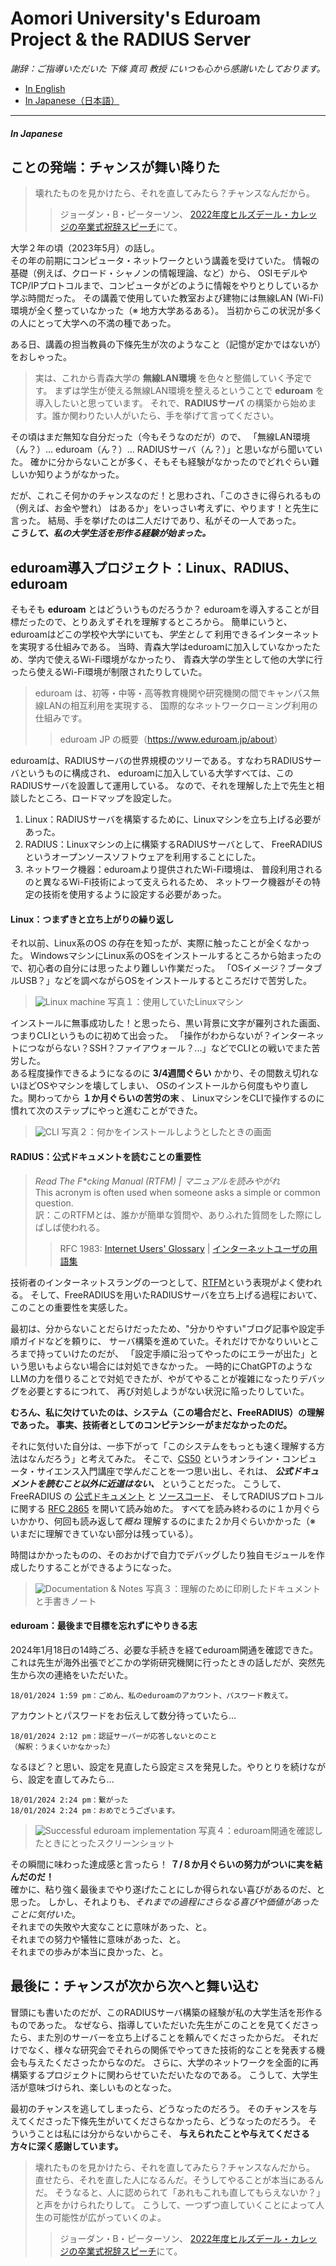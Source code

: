 # Aomori University's Eduroam Project & the RADIUS Server

*謝辞：ご指導いただいた 下條 真司 教授 にいつも心から感謝いたしております。*

- [In English](#in-english)
- [In Japanese（日本語）](#in-japanese)

---

##### In Japanese

## ことの発端：チャンスが舞い降りた

> 壊れたものを見かけたら、それを直してみたら？チャンスなんだから。
>> ジョーダン・B・ピーターソン、
[2022年度ヒルズデール・カレッジの卒業式祝辞スピーチ](https://youtu.be/HvHjhtM8D7w?si=DmKTVYAVKvAiYeqm&t=2157)にて。

大学２年の頃（2023年5月）の話し。  
その年の前期にコンピュータ・ネットワークという講義を受けていた。
情報の基礎（例えば、クロード・シャノンの情報理論、など）から、
OSIモデルやTCP/IPプロトコルまで、コンピュータがどのように情報をやりとりしているか学ぶ時間だった。
その講義で使用していた教室および建物には無線LAN (Wi-Fi) 環境が全く整っていなかった（※ 地方大学あるある）。
当初からこの状況が多くの人にとって大学への不満の種であった。

ある日、講義の担当教員の下條先生が次のようなこと（記憶が定かではないが）をおしゃった。  
> 実は、これから青森大学の __無線LAN環境__ を色々と整備していく予定です。
まずは学生が使える無線LAN環境を整えるということで __eduroam__ を導入したいと思っています。
それで、__RADIUSサーバ__ の構築から始めます。誰か関わりたい人がいたら、手を挙げて言ってください。

その頃はまだ無知な自分だった（今もそうなのだが）ので、
「無線LAN環境（ん？）... eduroam（ん？）... RADIUSサーバ（ん？）」と思いながら聞いていた。
確かに分からないことが多く、そもそも経験がなかったのでどれぐらい難しいか知りようがなかった。

だが、これこそ何かのチャンスなのだ！と思わされ、「このさきに得られるもの（例えば、お金や誉れ）
はあるか」をいっさい考えずに、やります！と先生に言った。
結局、手を挙げたのは二人だけであり、私がその一人であった。  
__*こうして、私の大学生活を形作る経験が始まった。*__

## eduroam導入プロジェクト：Linux、RADIUS、eduroam

そもそも __eduroam__ とはどういうものだろうか？
eduroamを導入することが目標だったので、とりあえずそれを理解するところから。
簡単にいうと、eduroamはどこの学校や大学にいても、*学生として* 利用できるインターネットを実現する仕組みである。
当時、青森大学はeduroamに加入していなかったため、学内で使えるWi-Fi環境がなかったり、
青森大学の学生として他の大学に行ったら使えるWi-Fi環境が制限されたりしていた。
> eduroam は、初等・中等・高等教育機関や研究機関の間でキャンパス無線LANの相互利用を実現する、
国際的なネットワークローミング利用の仕組みです。
>> eduroam JP の概要（<https://www.eduroam.jp/about>）

eduroamは、RADIUSサーバの世界規模のツリーである。すなわちRADIUSサーバというものに構成され、
eduroamに加入している大学すべては、このRADIUSサーバを設置して運用している。
なので、それを理解した上で先生と相談したところ、ロードマップを設定した。
1. Linux：RADIUSサーバを構築するために、Linuxマシンを立ち上げる必要があった。
2. RADIUS：Linuxマシンの上に構築するRADIUSサーバとして、
FreeRADIUSというオープンソースソフトウェアを利用することにした。
3. ネットワーク機器：eduroamより提供されたWi-Fi環境は、
普段利用されるのと異なるWi-Fi技術によって支えられるため、
ネットワーク機器がその特定の技術を使用するように設定する必要があった。

#### Linux：つまずきと立ち上がりの繰り返し

それ以前、Linux系のOS の存在を知ったが、実際に触ったことが全くなかった。
WindowsマシンにLinux系のOSをインストールするところから始まったので、初心者の自分には思ったより難しい作業だった。
「OSイメージ？ブータブルUSB？」などを調べながらOSをインストールするところだけで苦労した。  
> ![Linux machine](/static/img/blogs/02_server.jpg)
> 写真１：使用していたLinuxマシン

インストールに無事成功した！と思ったら、黒い背景に文字が羅列された画面、つまりCLIというものに初めて出会った。
「操作がわからないが？インターネットにつながらない？SSH？ファイアウォール？...」などでCLIとの戦いでまた苦労した。  
ある程度操作できるようになるのに __3/4週間ぐらい__ かかり、その間数え切れないほどOSやマシンを壊してしまい、
OSのインストールから何度もやり直した。関わってから __１か月ぐらいの苦労の末__ 、
LinuxマシンをCLIで操作するのに慣れて次のステップにやっと進むことができた。
> ![CLI](/static/img/blogs/02_linux.jpg)
> 写真２：何かをインストールしようとしたときの画面

#### RADIUS：公式ドキュメントを読むことの重要性

> *Read The F\*cking Manual (RTFM) | マニュアルを読みやがれ*  
> This acronym is often used when someone asks a simple or common question.  
> 訳：このRTFMとは、誰かが簡単な質問や、ありふれた質問をした際にしばしば使われる。
>> RFC 1983: [Internet Users' Glossary](https://datatracker.ietf.org/doc/html/rfc1983) |
>> [インターネットユーザの用語集](https://jbpe.tripod.com/rfcj/rfc1983.j.sjis.txt)

技術者のインターネットスラングの一つとして、[RTFM](https://ja.wikipedia.org/wiki/RTFM)という表現がよく使われる。
そして、FreeRADIUSを用いたRADIUSサーバを立ち上げる過程において、このことの重要性を実感した。

最初は、分からないことだらけだったため、"分かりやすい"ブログ記事や設定手順ガイドなどを頼りに、
サーバ構築を進めていた。それだけでかなりいいところまで持っていけたのだが、
「設定手順に沿ってやったのにエラーが出た」という思いもよらない場合には対処できなかった。
一時的にChatGPTのようなLLMの力を借りることで対処できたが、やがてやることが複雑になったりデバッグを必要とするにつれて、
再び対処しようがない状況に陥ったりしていた。  

__むろん、私に欠けていたのは、システム（この場合だと、FreeRADIUS）の理解であった。
事実、技術者としてのコンピテンシーがまだなかったのだ。__

それに気付いた自分は、一歩下がって「このシステムをもっとも速く理解する方法はなんだろう」と考えてみた。
そこで、[CS50](https://pll.harvard.edu/course/cs50-introduction-computer-science)
というオンライン・コンピュータ・サイエンス入門講座で学んだことを一つ思い出し、それは、
__*公式ドキュメントを読むこと以外に近道はない、*__ ということだった。
こうして、FreeRADIUS の [公式ドキュメント](https://networkradius.com/doc/current/index.html)
と [ソースコード](https://github.com/FreeRADIUS/freeradius-server)、
そしてRADIUSプロトコルに関する [RFC 2865](https://datatracker.ietf.org/doc/html/rfc2865) を開いて読み始めた。
すべてを読み終わるのに１か月ぐらいかかり、何回も読み返して*概ね*
理解するのにまた２か月ぐらいかかった（※ いまだに理解できていない部分は残っている）。

時間はかかったものの、そのおかげで自力でデバッグしたり独自モジュールを作成したりすることができるようになった。

> ![Documentation & Notes](/static/img/blogs/02_document.jpg)
> 写真３：理解のために印刷したドキュメントと手書きノート

#### eduroam：最後まで目標を忘れずにやりきる志

2024年1月18日の14時ごろ、必要な手続きを経てeduroam開通を確認できた。  
これは先生が海外出張でどこかの学術研究機関に行ったときの話しだが、突然先生から次の連絡をいただいた。
```
18/01/2024 1:59 pm：ごめん、私のeduroamのアカウント、パスワード教えて。
```

アカウントとパスワードをお伝えして数分待っていたら...
```
18/01/2024 2:12 pm：認証サーバーが応答しないとのこと  
（解釈：うまくいかなかった）
```

なるほど？と思い、設定を見直したら設定ミスを発見した。やりとりを続けながら、設定を直してみたら...
```
18/01/2024 2:24 pm：繋がった  
18/01/2024 2:24 pm：おめでとうございます。
```
> ![Successful eduroam implementation](/static/img/blogs/02_eduroam.png)
> 写真４：eduroam開通を確認したときにとったスクリーンショット

その瞬間に味わった達成感と言ったら！ __７/８か月ぐらいの努力がついに実を結んだのだ！__  
確かに、粘り強く最後までやり遂げたことにしか得られない喜びがあるのだ、と思った。
しかし、それよりも、*それまでの過程にさらなる喜びや価値があったことに気付いた*。  
それまでの失敗や大変なことに意味があった、と。  
それまでの努力や犠牲に意味があった、と。  
それまでの歩みが本当に良かった、と。

## 最後に：チャンスが次から次へと舞い込む

冒頭にも書いたのだが、このRADIUSサーバ構築の経験が私の大学生活を形作るものであった。
なぜなら、指導していただいた先生がこのことを見てくださったら、また別のサーバーを立ち上げることを頼んでくださったからだ。
それだけでなく、様々な研究会でそれらの関係でやってきた技術的なことを発表する機会も与えたくださったからなのだ。
さらに、大学のネットワークを全面的に再構築するプロジェクトに関わらせていただいたなのである。
こうして、大学生活が意味づけられ、楽しいものとなった。

最初のチャンスを逃してしまったら、どうなったのだろう。
そのチャンスを与えてくださった下條先生がいてくださらなかったら、どうなったのだろう。
そういうことは私には分からないからこそ、 __与えられたことや与えてくださる方々に深く感謝しています。__

> 壊れたものを見かけたら、それを直してみたら？チャンスなんだから。
> 直せたら、それを直した人になるんだ。そうしてやることが本当にあるんだ。
> そうなると、人に認められて「あれもこれも直してもらえないか？」と声をかけられたりして。
> こうして、一つずつ直していくことによって人生の可能性が広がっていくのよ。
>> ジョーダン・B・ピーターソン、
[2022年度ヒルズデール・カレッジの卒業式祝辞スピーチ](https://youtu.be/HvHjhtM8D7w?si=DmKTVYAVKvAiYeqm&t=2157)にて。
